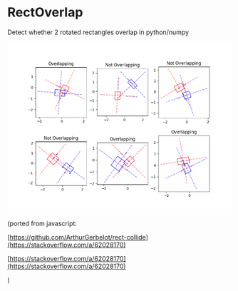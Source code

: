 # RectOverlap
Detect whether 2 rotated rectangles overlap in python/numpy

![example.png](pics/example.png)

(ported from javascript:

  [https://github.com/ArthurGerbelot/rect-collide](https://stackoverflow.com/a/62028170)

  [https://stackoverflow.com/a/62028170](https://stackoverflow.com/a/62028170)
  
)
